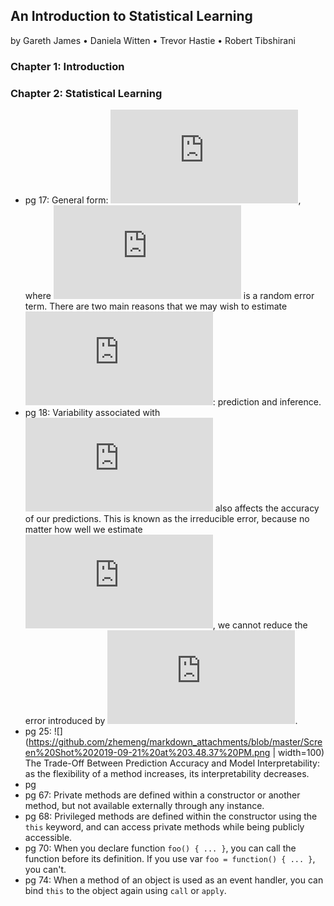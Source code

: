 ## An Introduction to Statistical Learning

by Gareth James • Daniela Witten • Trevor Hastie • Robert Tibshirani

### Chapter 1: Introduction

### Chapter 2: Statistical Learning
* pg 17: General form: ![](https://latex.codecogs.com/gif.latex?Y%20%3Df%28X%29&plus;%5Cepsilon), where ![](https://latex.codecogs.com/gif.latex?%5Cepsilon) is a random error term. There are two main reasons that we may wish to estimate ![](https://latex.codecogs.com/gif.latex?f): prediction and inference.
* pg 18: Variability associated with ![](https://latex.codecogs.com/gif.latex?%5Cepsilon) also affects the accuracy of our predictions. This is known as the irreducible error, because no matter how well we estimate ![](https://latex.codecogs.com/gif.latex?f), we cannot reduce the error introduced by ![](https://latex.codecogs.com/gif.latex?%5Cepsilon).
* pg 25: ![](https://github.com/zhemeng/markdown_attachments/blob/master/Screen%20Shot%202019-09-21%20at%203.48.37%20PM.png  | width=100)
The Trade-Off Between Prediction Accuracy and Model Interpretability: as the flexibility of a method increases, its interpretability decreases.
* pg 
* pg 67: Private methods are defined within a constructor or another method, but not available externally through any instance.
* pg 68: Privileged methods are defined within the constructor using the `this` keyword, and can access private methods while being publicly accessible.
* pg 70: When you declare function `foo() { ... }`, you can call the function before its definition. If you use var `foo = function() { ... }`, you can't.
* pg 74: When a method of an object is used as an event handler, you can bind `this` to the object again using `call` or `apply`.

